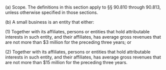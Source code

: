 (a) Scope. The definitions in this section apply to §§ 90.810 through 90.813, unless otherwise specified in those sections.

(b) A small business is an entity that either:

(1) Together with its affiliates, persons or entities that hold attributable interests in such entity, and their affiliates, has average gross revenues that are not more than $3 million for the preceding three years; or

(2) Together with its affiliates, persons or entities that hold attributable interests in such entity, and their affiliates, has average gross revenues that are not more than $15 million for the preceding three years.

